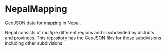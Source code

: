 # NepalMapping
GeoJSON data for mapping in Nepal.

Nepal consists of multiple different regions and is subdivided by districts and provinces. This repository has the GeoJSON files for those subdivisions including other subdivisions.
